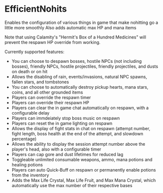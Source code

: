 # EfficientNohits

Enables the configuration of various things in game that make nohitting go a little more smoothly
Also adds automatic max HP and mana items

Note that using Calamity's "Hermit's Box of a Hundred Medicines" will prevent the respawn HP override from working.

Currently supported features:
- You can choose to despawn bosses, hostile NPCs (not including bosses), friendly NPCs, hostile projectiles, friendly projectiles, and dusts on death or on hit
- Allows the disabling of rain, events/invasions, natural NPC spawns, fallen stars, and tombstones
- You can choose to automatically destroy pickup hearts, mana stars, coins, and all other grounded items
- Players can override the respawn timer
- Players can override their respawn HP
- Players can clear the in game chat automatically on respawn, with a configurable delay
- Players can immdeiately stop boss music on respawn
- Players can reset the in game lighting on respawn
- Allows the display of fight stats in chat on respawn (attempt number, fight length, boss health at the end of the attempt, and slowdown percentage)
- Allows the ability to display the session attempt number above the player's head, also with a configurable timer
- Players can cap gore and dust lifetimes for reduced lag
- Toggleable unlimited consumable weapons, ammo, mana potions and healing potions
- Players can auto Quick-Buff on respawn or permanently enable potions from the inventory
- Adds the Max Life Crystal, Max Life Fruit, and Max Mana Crystal, which automatically use the max number of their respective bases
